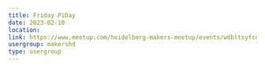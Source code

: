 ```yaml
---
title: Friday PiDay
date: 2023-02-10
location: 
link: https://www.meetup.com/heidelberg-makers-meetup/events/wdbltsyfcdbnb/
usergroup: makershd
type: usergroup
---
```

